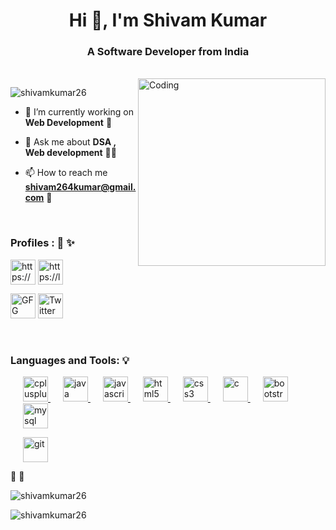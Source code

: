 <h1 align="center">Hi 👋, I'm Shivam Kumar</h1>
<h3 align="center">A Software Developer from India</h3>
<br>
<img align="right" alt="Coding" width="300" src="https://media.giphy.com/media/kSCB3oEcIpwRO/giphy.gif">

<p align="left"> <img src="https://komarev.com/ghpvc/?username=shivamkumar26&label=Profile%20views&color=0e75b6&style=flat" alt="shivamkumar26" /> </p>

- 🌱 I’m currently working on **Web Development** 🌱

- 💬 Ask me about **DSA , Web development** 👨‍💻

- 📫 How to reach me **shivam264kumar@gmail.com** 💌
<br>
<h3 align="left">Profiles :  👼 ✨</h3>
<p align="left">
<a href="https://linkedin.com/in/https://www.linkedin.com/in/shivam-kumar-b09b94175/" target="blank"><img align="center" src="https://upload.wikimedia.org/wikipedia/commons/thumb/c/ca/LinkedIn_logo_initials.png/600px-LinkedIn_logo_initials.png?20140125013055" alt="https://www.linkedin.com/in/shivam-kumar-b09b94175/" height="40" width="40" /></a>
<a href="https://www.leetcode.com/https://leetcode.com/shivamk17/" target="blank"><img align="center" src="https://encrypted-tbn0.gstatic.com/images?q=tbn:ANd9GcQAG3opWgbXA7NUjT2nQbN1kvL2m6u0ArLAjw&usqp=CAU" alt="https://leetcode.com/shivamk17/" height="40" width="40"/></a>
</p>
<p align="left">
<a href="https://auth.geeksforgeeks.org/user/shivam264kumar/practice" target="blank"><img src="https://encrypted-tbn0.gstatic.com/images?q=tbn:ANd9GcSRhNbRndQXwJo74QRkcXEcNxQiYENcT7Hivg&usqp=CAU" alt="GFG" height="40" width="40"/></a>
<a href="https://twitter.com/Im_Shivamk" target="blank"><img src="https://encrypted-tbn0.gstatic.com/images?q=tbn:ANd9GcQ_jrm3UUYeyF7JnS75pMvuSwp5MkqVp_a4jA&usqp=CAU" alt="Twitter" height="40" width="40"/></a>
</p>

<br>
<h3 align="left">Languages and Tools: 💡</h3>
<p align="left"> 
  <a href="https://www.w3schools.com/cpp/" target="_blank" rel="noreferrer" style="margin-left: 20px;"> <img src="https://upload.wikimedia.org/wikipedia/commons/thumb/1/18/ISO_C%2B%2B_Logo.svg/1822px-ISO_C%2B%2B_Logo.svg.png" alt="cplusplus" width="40" height="40"/> </a>
  <a href="https://www.java.com" target="_blank" rel="noreferrer" style="margin-left: 20px;"> <img src="https://encrypted-tbn0.gstatic.com/images?q=tbn:ANd9GcRVCOo8AhUVIe7fBkX57RG1FCbToUou5wh5hg&usqp=CAU" alt="java" width="40" height="40"/> </a>
  <a href="https://developer.mozilla.org/en-US/docs/Web/JavaScript" target="_blank" rel="noreferrer" style="margin-left: 20px;"> <img src="https://encrypted-tbn0.gstatic.com/images?q=tbn:ANd9GcTKmJE3bBLMQb0bhPJeLi_h_40w8oCxmGdlzw&usqp=CAU" alt="javascript" width="40" height="40"/> </a> 
  <a href="https://www.w3.org/html/" target="_blank" rel="noreferrer" style="margin-left: 20px;"> <img src="https://encrypted-tbn0.gstatic.com/images?q=tbn:ANd9GcTr7hWu-N5eW5iFhzGfSkKLrw4lGxCuMNomdA&usqp=CAU" alt="html5" width="40" height="40"/> </a> 
  <a href="https://www.w3schools.com/css/" target="_blank" rel="noreferrer" style="margin-left: 20px;"> <img src="https://encrypted-tbn0.gstatic.com/images?q=tbn:ANd9GcSlgFMQA2Kz1e-vSsDSSPH7lHd8_r2dJuAEfA&usqp=CAU" alt="css3" width="40" height="40"/> </a> 
  <a href="https://www.cprogramming.com/" target="_blank" rel="noreferrer"> <img src="https://upload.wikimedia.org/wikipedia/commons/thumb/1/18/C_Programming_Language.svg/1200px-C_Programming_Language.svg.png" alt="c" width="40" height="40" style="margin-left: 20px;"/> </a>
  <a href="https://getbootstrap.com" target="_blank" rel="noreferrer"> <img src="https://upload.wikimedia.org/wikipedia/commons/b/b2/Bootstrap_logo.svg" alt="bootstrap" width="40" height="40" style="margin-left: 20px;"/> </a>
  <a href="https://www.mysql.com/" target="_blank" rel="noreferrer" style="margin-left: 20px;"> <img src="https://encrypted-tbn0.gstatic.com/images?q=tbn:ANd9GcQ5hDbbIe63WRwCWAfpzNop86ShXtbRN49Svw&usqp=CAU" alt="mysql" width="40" height="40"/> </a> </p>
  <a href="https://git-scm.com/" target="_blank" rel="noreferrer" style="margin-left: 20px;"> <img src="https://github.githubassets.com/images/modules/logos_page/GitHub-Mark.png" alt="git" width="40" height="40"/> </a> 
<br>

🚀 🚀
<p><img align="left" src="https://github-readme-stats.vercel.app/api?username=shivamkumar26&show_icons=true&locale=en" alt="shivamkumar26" /></p>
<br>
<p><img align="center" src="https://github-readme-stats.vercel.app/api/top-langs?username=shivamkumar26&show_icons=true&locale=en&layout=compact" alt="shivamkumar26" /></p>
<br>

